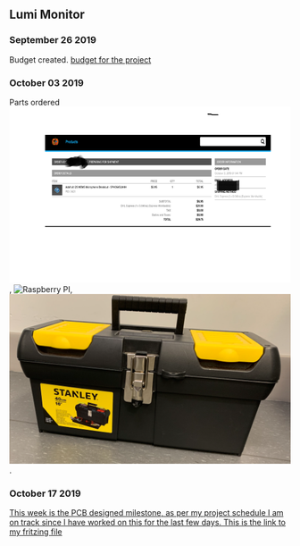 Lumi Monitor
------------

### September 26 2019
Budget created.
[budget for the project](https://github.com/Abdirashid-Yusuf/Lumi-monitor/blob/master/Documentation/Abdirashid's%20Budget.pdf)
### October 03 2019
Parts ordered
![proof of sensor order](https://github.com/Abdirashid-Yusuf/Lumi-monitor/blob/master/Images/proofPic.png), 
![Raspberry PI](https://github.com/Abdirashid-Yusuf/Lumi-monitor/blob/master/Images/RaspberPI.HEIC),
![Parts kit](https://github.com/Abdirashid-Yusuf/Lumi-monitor/blob/master/Images/Parts%20kit.png).
### October 17 2019
[This week is the PCB designed milestone, as per my project schedule I am on track since I have worked on this for the last few days. This is the link to my fritzing file](https://github.com/Abdirashid-Yusuf/Lumi-monitor/tree/master/Electronics)
